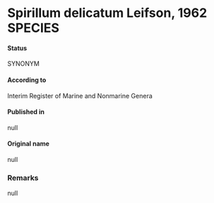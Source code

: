 Spirillum delicatum Leifson, 1962 SPECIES
=======

#### Status
SYNONYM

#### According to
Interim Register of Marine and Nonmarine Genera

#### Published in
null

#### Original name
null

### Remarks
null